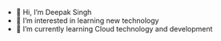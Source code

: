 - 👋 Hi, I’m Deepak Singh
- 👀 I’m interested in learning new technology 
- 🌱 I’m currently learning Cloud technology and development 


<!---
dksingh21/dksingh21 is a ✨ special ✨ repository because its `README.md` (this file) appears on your GitHub profile.
You can click the Preview link to take a look at your changes.
--->
